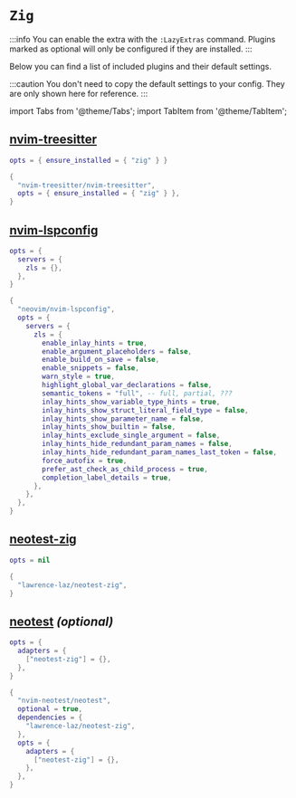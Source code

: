 # `Zig`

<!-- plugins:start -->

:::info
You can enable the extra with the `:LazyExtras` command.
Plugins marked as optional will only be configured if they are installed.
:::

Below you can find a list of included plugins and their default settings.

:::caution
You don't need to copy the default settings to your config.
They are only shown here for reference.
:::

import Tabs from '@theme/Tabs';
import TabItem from '@theme/TabItem';

## [nvim-treesitter](https://github.com/nvim-treesitter/nvim-treesitter)

<Tabs>

<TabItem value="opts" label="Options">

```lua
opts = { ensure_installed = { "zig" } }
```

</TabItem>


<TabItem value="code" label="Full Spec">

```lua
{
  "nvim-treesitter/nvim-treesitter",
  opts = { ensure_installed = { "zig" } },
}
```

</TabItem>

</Tabs>

## [nvim-lspconfig](https://github.com/neovim/nvim-lspconfig)

<Tabs>

<TabItem value="opts" label="Options">

```lua
opts = {
  servers = {
    zls = {},
  },
}
```

</TabItem>


<TabItem value="code" label="Full Spec">

```lua
{
  "neovim/nvim-lspconfig",
  opts = {
    servers = {
      zls = {
        enable_inlay_hints = true,
        enable_argument_placeholders = false,
        enable_build_on_save = false,
        enable_snippets = false,
        warn_style = true,
        highlight_global_var_declarations = false,
        semantic_tokens = "full", -- full, partial, ???
        inlay_hints_show_variable_type_hints = true,
        inlay_hints_show_struct_literal_field_type = false,
        inlay_hints_show_parameter_name = false,
        inlay_hints_show_builtin = false,
        inlay_hints_exclude_single_argument = false,
        inlay_hints_hide_redundant_param_names = false,
        inlay_hints_hide_redundant_param_names_last_token = false,
        force_autofix = true,
        prefer_ast_check_as_child_process = true,
        completion_label_details = true,
      },
    },
  },
}
```

</TabItem>

</Tabs>

## [neotest-zig](https://github.com/lawrence-laz/neotest-zig)

<Tabs>

<TabItem value="opts" label="Options">

```lua
opts = nil
```

</TabItem>


<TabItem value="code" label="Full Spec">

```lua
{
  "lawrence-laz/neotest-zig",
}
```

</TabItem>

</Tabs>

## [neotest](https://github.com/nvim-neotest/neotest) _(optional)_

<Tabs>

<TabItem value="opts" label="Options">

```lua
opts = {
  adapters = {
    ["neotest-zig"] = {},
  },
}
```

</TabItem>


<TabItem value="code" label="Full Spec">

```lua
{
  "nvim-neotest/neotest",
  optional = true,
  dependencies = {
    "lawrence-laz/neotest-zig",
  },
  opts = {
    adapters = {
      ["neotest-zig"] = {},
    },
  },
}
```

</TabItem>

</Tabs>

<!-- plugins:end -->
